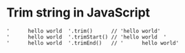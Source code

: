 # Trim string in JavaScript

	'      hello world  '.trim()      // 'hello world'
	'      hello world  '.trimStart() // 'hello world  '
	'      hello world  '.trimEnd()   // '      hello world'